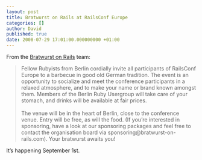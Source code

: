```yaml
---
layout: post
title: Bratwurst on Rails at RailsConf Europe
categories: []
author: David
published: true
date: 2008-07-29 17:01:00.000000000 +01:00
---
```

<p>From the <a href="http://www.bratwurst-on-rails.com/">Bratwurst on Rails</a> team:</p>
<blockquote>Fellow Rubyists from Berlin cordially invite all participants of RailsConf Europe to a barbecue in good old German tradition. The event is an opportunity to socialize and meet the conference participants in a relaxed atmosphere, and to make your name or brand known amongst them. Members of the Berlin Ruby Usergroup will take care of your stomach, and drinks will be available at fair prices.<br/><br/>The venue will be in the heart of Berlin, close to the conference venue. Entry will be free, as will the food. (If you’re interested in sponsoring, have a look at our sponsoring packages and feel free to contact the organisation board via sponsoring@bratwurst-on-rails.com). Your bratwurst awaits you!</blockquote>
<p>It&#8217;s happening September 1st.</p>